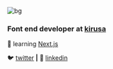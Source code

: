 ![bg][banner]

### Font end developer at [kirusa][kirusa]

🧠 learning [Next.js][nextjs]

🐦 [twitter][twitter] **|**
👔 [linkedin][linkedin]

[banner]: https://raw.githubusercontent.com/sumant2347/sumant2347/master/1.svg
[kirusa]: https://www.kirusa.com/
[react]: http://reactjs.org
[twitter]: https://twitter.com/SumantK10
[linkedin]: www.linkedin.com/in/sumantk
[nextjs]: https://nextjs.org/
